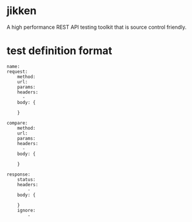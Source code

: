 # jikken
A high performance REST API testing toolkit that is source control friendly.

# test definition format

```
name: 
request:
    method:
    url:
    params: 
    headers:
      - 
    body: {

    }
    
compare:
    method:
    url:
    params: 
    headers:
      - 
    body: {

    }
    
response: 
    status:
    headers:
        -
    body: {

    }
    ignore:
        - 
```
